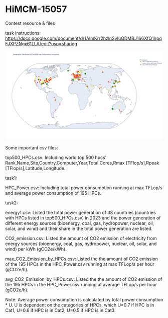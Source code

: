 # HiMCM-15057
Contest resource &amp; files

task instructions: https://docs.google.com/document/d/1AImKrr2hzlnSyIuQDMBJ166XfQ1hpqFJXPZNgx61LLA/edit?usp=sharing

![Geographic Distribution](task1/geographic_distribution.png)


Some important csv files:

top500_HPCs.csv: Including world top 500 hpcs' Rank,Name,Site,Country,Computer,Year,Total Cores,Rmax [TFlop/s],Rpeak [TFlop/s],Latitude,Longitude.
  
task1:

HPC_Power.csv: Including total power consumption running at max TFLop/s and average power consumption of 195 HPCs.
  
task2:
    
energy1.csv: Listed the total power generation of 38 countries (countries with HPCs listed in top500_HPCs.csv) in 2023 and the power generation of different energy sources (bioenergy, coal, gas, hydropower, nuclear, oil, solar, and wind) and their share in the total power generation are listed.
    
CO2_emission.csv: Listed the amount of CO2 emission of electricity from energy sources (bioenergy, coal, gas, hydropower, nuclear, oil, solar, and wind) per kWh (gCO2e/kWh).

max_CO2_Emission_by_HPCs.csv: Listed the the amount of CO2 emission of the 195 HPCs in the HPC_Power.csv running at max TFLop/s per hour (gCO2e/h).

avg_CO2_Emission_by_HPCs.csv: Listed the the amount of CO2 emission of the 195 HPCs in the HPC_Power.csv running at average TFLop/s per hour (gCO2e/h).

Note: Average power consumption is calculated by total power consumption * U. U is dependent on the categories of HPCs, which U=0.7 if HPC is in Cat1, U=0.6 if HPC is in Cat2, U=0.5 if HPC is in Cat3.


    
    

